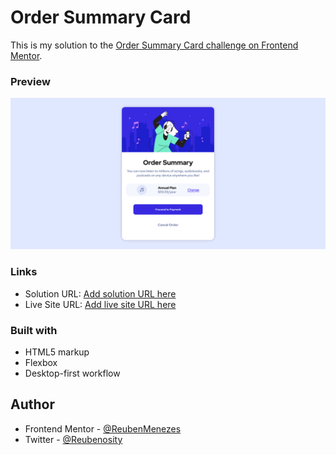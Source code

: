 #  Order Summary Card 

This is my solution to the [Order Summary Card challenge on Frontend Mentor](https://www.frontendmentor.io/challenges/order-summary-component-QlPmajDUj). 

### Preview

![](assets/preview.png)

### Links

- Solution URL: [Add solution URL here](https://your-solution-url.com)
- Live Site URL: [Add live site URL here](https://your-live-site-url.com)

### Built with

- HTML5 markup
- Flexbox
- Desktop-first workflow

## Author

- Frontend Mentor - [@ReubenMenezes](https://www.frontendmentor.io/profile/ReubenMenezes)
- Twitter - [@Reubenosity](https://twitter.com/Reubenosity)


